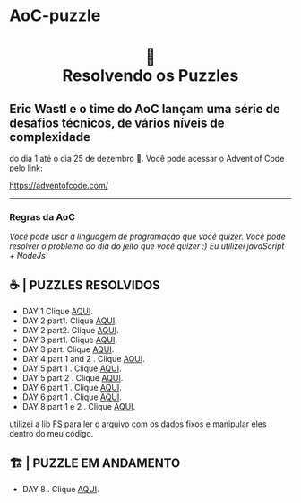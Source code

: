 # AoC-puzzle


<h1 align="center">
📄<br>Resolvendo os Puzzles
</h1>

## Eric Wastl e o time do AoC lançam uma série de desafios técnicos, de vários níveis de complexidade

do dia 1 até o dia 25 de dezembro :santa:. Você pode acessar o Advent of Code pelo link:

https://adventofcode.com/

---

### Regras da AoC

_Você pode usar a linguagem de programação que você quizer. 
Você pode resolver o problema do dia do jeito que você quizer :)_
_Eu utilizei javaScript + NodeJs_

## ☕ | PUZZLES RESOLVIDOS

* DAY 1 Clique [AQUI](https://github.com/diego-maker/AoC-puzzle/blob/main/src/day1.js).<br>
* DAY 2 part1. Clique [AQUI](https://github.com/diego-maker/AoC-puzzle/blob/main/src/day2_part1.js).<br>
* DAY 2 part2. Clique [AQUI](https://github.com/diego-maker/AoC-puzzle/blob/main/src/day2_part2.js).<br>
* DAY 3 part1. Clique [AQUI](https://github.com/diego-maker/AoC-puzzle/blob/main/src/day3_part1.js).<br>
* DAY 3 part. Clique [AQUI](https://github.com/diego-maker/AoC-puzzle/blob/main/src/day3_part2.js).<br>
* DAY 4 part 1 and 2 . Clique [AQUI](https://github.com/diego-maker/AoC-puzzle/blob/main/src/day4.js).<br>
* DAY 5 part 1 . Clique [AQUI](https://github.com/diego-maker/AoC-puzzle/blob/main/src/day5_part1.js).<br>
* DAY 5 part 2 . Clique [AQUI](https://github.com/diego-maker/AoC-puzzle/blob/main/src/day5_part2.js).<br>
* DAY 6 part 1 . Clique [AQUI](https://github.com/diego-maker/AoC-puzzle/blob/main/src/day6_part1.js).<br>
* DAY 6 part 1 . Clique [AQUI](https://github.com/diego-maker/AoC-puzzle/blob/main/src/day6_part1.js).<br>
* DAY 8 part 1 e 2 . Clique [AQUI](https://github.com/diego-maker/AoC-puzzle/blob/main/src/day7.js).<br>



utilizei a lib <a href="https://www.npmjs.com/package/fs-js">FS</a> para ler o arquivo com os dados fixos e manipular eles dentro do meu código.

## :building_construction: | PUZZLE EM ANDAMENTO
* DAY 8 . Clique [AQUI](https://github.com/diego-maker/AoC-puzzle/blob/main/src/day8.js).<br>
